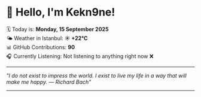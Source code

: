 # 👋 Hello, I'm Kekn9ne!

🗓️ Today is: **Monday, 15 September 2025**  
🌤️ Weather in Istanbul: **☀️   +22°C**  
📊 GitHub Contributions: **90**  
🎧 Currently Listening: Not listening to anything right now ❌

---

_"I do not exist to impress the world. I exist to live my life in a way that will make me happy. — *Richard Bach*"_

---
